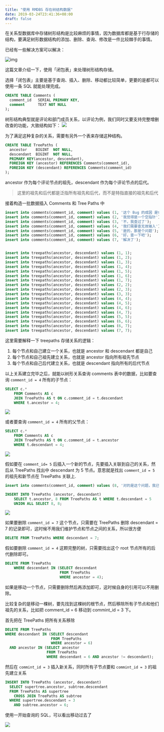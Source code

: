 ```yaml
---
title: "使用 RMDBS 存在树结构数据"
date: 2019-03-24T23:41:36+08:00
draft: false
---
```


在关系型数据库中存储树形结构是比较麻烦的事情，因为数据库都是基于行存储的结构，要满足树形数据结构的添加、删除、查询、修改是一件比较棘手的事情。

已经有一些解决方案可以解决：

![img](http://www.ituring.com.cn/figures/2012/SQL%20Antipatterns/06.d3z.05.jpg)

这篇文章介绍一下，使用「闭包表」来处理树形结构存储。

选择「闭包表」主要是基于查询、插入、删除、移动都比较简单，更要的是都可以使用一条 SQL 就能处理完成。

```sql
CREATE TABLE Comments (
  comment_id   SERIAL PRIMARY KEY,
  comment      TEXT NOT NULL
);
```

树形结构典型就是评论和部门成员关系，以评论为例，我们同时又要支持完整增删改查的功能，大致结构如下：
![](https://static.zhengxiaowai.cc/2019-03-24-135302.jpg)

为了满足这种复杂的关系，需要有另外一个表来存储这种结构。

```sql
CREATE TABLE TreePaths (
  ancestor    BIGINT  NOT NULL,
  descendant  BIGINT  NOT NULL,
  PRIMARY KEY(ancestor, descendant),
  FOREIGN KEY (ancestor) REFERENCES Comments(comment_id),
  FOREIGN KEY (descendant) REFERENCES Comments(comment_id)
);
```

ancestor 作为每个评论节点的祖先，descendant 作为每个评论节点的后代。

> 这里的祖先和后代都是泛指所有祖先和后代，而不是特指直接的祖先和后代

接着构造一批数据插入 Comments 和 Tree Paths 中

```sql
insert into comments(comment_id, comment) values (1, '这个 Bug 的成因 是什么');
insert into comments(comment_id, comment) values (2, '我觉得是一个空指针');
insert into comments(comment_id, comment) values (3, '不，我查过了');
insert into comments(comment_id, comment) values (4, '我们需要查无效输入');
insert into comments(comment_id, comment) values (5, '是的，那是个问题');
insert into comments(comment_id, comment) values (6, '好，查一下吧');
insert into comments(comment_id, comment) values (7, '解决了');


insert into treepaths(ancestor, descendant) values (1, 1);
insert into treepaths(ancestor, descendant) values (1, 2);
insert into treepaths(ancestor, descendant) values (1, 3);
insert into treepaths(ancestor, descendant) values (1, 4);
insert into treepaths(ancestor, descendant) values (1, 5);
insert into treepaths(ancestor, descendant) values (1, 6);
insert into treepaths(ancestor, descendant) values (1, 7);
insert into treepaths(ancestor, descendant) values (2, 2);
insert into treepaths(ancestor, descendant) values (2, 3);
insert into treepaths(ancestor, descendant) values (3, 3);
insert into treepaths(ancestor, descendant) values (4, 4);
insert into treepaths(ancestor, descendant) values (4, 5);
insert into treepaths(ancestor, descendant) values (4, 6);
insert into treepaths(ancestor, descendant) values (4, 7);
insert into treepaths(ancestor, descendant) values (5, 5);
insert into treepaths(ancestor, descendant) values (6, 6);
insert into treepaths(ancestor, descendant) values (6, 7);
insert into treepaths(ancestor, descendant) values (7, 7);
```

这里需要解释一下 treepaths 存储关系的逻辑：

1. 每个节点和自己建立一个关系，也就是 ancestor 和 descendant 都是自己
2. 每个节点和自己祖先建立关系，也就是 ancestor 指向所有祖先节点
3. 每个节点和自己后代建立关系，也就是 descendant 指向所有的后代节点

以上关系建立完毕之后，就能以树形关系查询 comments 表中的数据，比如要查询 `comment_id = 4` 所有的子节点：

```sql
SELECT c.* 
	FROM Comments AS c 
	JOIN TreePaths AS t ON c.comment_id = t.descendant 
	WHERE t.ancestor = 4;
```

![](https://static.zhengxiaowai.cc/2019-03-24-151711.png)

或者要查询 `comment_id = 4` 所有的父节点：

```sql
SELECT c.*
	FROM Comments AS c
  	JOIN TreePaths AS t ON c.comment_id = t.ancestor
	WHERE t.descendant = 4;
```

![](https://static.zhengxiaowai.cc/2019-03-24-151815.png)

假如要在 `comment_id= 5` 后插入一个新的节点，先要插入关联到自己的关系，然后从 TreePaths 找出中 descendant 为 5 节点。意思就是找出 `comment_id = 5` 的祖先和新节点在 TreePaths 关联上.

```sql
insert into comments(comment_id, comment) values (8, '对的是这个问题，我已经修复了');

INSERT INTO TreePaths (ancestor, descendant)
	SELECT t.ancestor, 8 FROM TreePaths AS t WHERE t.descendant = 5
 	UNION ALL SELECT 8, 8;
```

![](https://static.zhengxiaowai.cc/2019-03-24-152932.png)

如果要删除 `comment_id = 7` 这个节点，只需要在 TreePaths 删除 descendant = 7 的记录即可，这时候不用我们维护节点和节点之间的关系，所以很方便

```sql
DELETE FROM TreePaths WHERE descendant = 7;
```

假如要删除 `comment_id = 4` 这颗完整的树，只需要找出这个 root 节点所有的后代删除即可。

```sql
DELETE FROM TreePaths
    WHERE descendant IN (SELECT descendant
                         FROM TreePaths
                         WHERE ancestor = 4);
```

如果是移动一个节点，只需要删除然后再添加即可，这时候自身的引用可以不用删除。

比较复杂的是移动一棵树，要先找到这棵树的根节点，然后移除所有子节点和他们祖先的关系，比如把 comment_id = 6 移动到 commint_id = 3 下。

首先把在 TreePaths 把所有关系移除

```sql
DELETE FROM TreePaths
WHERE descendant IN (SELECT descendant
                     FROM TreePaths
                     WHERE ancestor = 6)
  AND ancestor IN (SELECT ancestor
                   FROM TreePaths
                   WHERE descendant = 6 AND ancestor != descendant);
```

然后在 `commint_id = 3` 插入新关系，同时所有子节点要和 `commint_id = 3` 的祖先建立关系

```sql
INSERT INTO TreePaths (ancestor, descendant)
  SELECT supertree.ancestor, subtree.descendant
  FROM TreePaths AS supertree
    CROSS JOIN TreePaths AS subtree
  WHERE supertree.descendant = 3
    AND subtree.ancestor = 6;
```

使用一开始查询的 SQL，可以看出移动过去了

![](https://static.zhengxiaowai.cc/2019-03-24-153505.png)